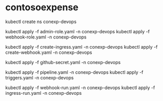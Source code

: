 # contosoexpense

kubectl create ns conexp-devops

kubectl apply -f  admin-role.yaml  -n conexp-devops
kubectl apply -f  webhook-role.yaml  -n conexp-devops

kubectl apply -f create-ingress.yaml  -n conexp-devops
kubectl apply -f create-webhook.yaml  -n conexp-devops

kubectl apply -f github-secret.yaml -n conexp-devops

kubectl apply -f pipeline.yaml -n conexp-devops
kubectl apply -f triggers.yaml -n conexp-devops

kubectl apply -f webhook-run.yaml -n conexp-devops
kubectl apply -f ingress-run.yaml -n conexp-devops
